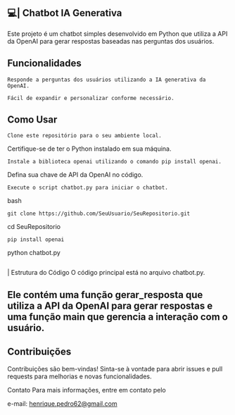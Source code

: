## 💻| Chatbot IA Generativa
Este projeto é um chatbot simples desenvolvido em Python que utiliza a API da OpenAI para gerar respostas baseadas nas perguntas dos usuários.

## Funcionalidades
```
Responde a perguntas dos usuários utilizando a IA generativa da OpenAI.

Fácil de expandir e personalizar conforme necessário.

```

## Como Usar
```
Clone este repositório para o seu ambiente local.
```
Certifique-se de ter o Python instalado em sua máquina.
```
Instale a biblioteca openai utilizando o comando pip install openai.
```
Defina sua chave de API da OpenAI no código.
```
Execute o script chatbot.py para iniciar o chatbot.
```
bash
```
git clone https://github.com/SeuUsuario/SeuRepositorio.git
```
cd SeuRepositorio
```
pip install openai
```
python chatbot.py
```
```
 | Estrutura do Código
O código principal está no arquivo chatbot.py.

## Ele contém uma função gerar_resposta que utiliza a API da OpenAI para gerar respostas e uma função main que gerencia a interação com o usuário.

## Contribuições
Contribuições são bem-vindas! Sinta-se à vontade para abrir issues e pull requests para melhorias e novas funcionalidades.

Contato
Para mais informações, entre em contato pelo 

e-mail: henrique.pedro62@gmail.com
